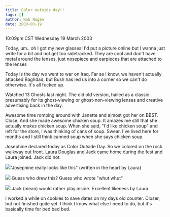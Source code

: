 ```yaml
---
title: Color outside day!!
tags: []
author: Rob Nugen
date: 2003-03-19
---
```


<p class=date>10:09pm CST Wednesday 19 March 2003</p>

<p>Today, um..  oh I got my new glasses!  I'd put a picture online but
I wanna just write for a bit and not get too sidetracked.  They are
cool and don't have metal around the lenses, just nosepiece and
earpieces that are attached to the lenses</p>

<p>Today is the day we went to war on Iraq.  Far as I know, we haven't
actually attacked Baghdad, but Bush has led us into a corner so we
can't do otherwise.  It's all fucked up.</p>

<p>Watched 13 Ghosts last night.  The old old version, hailed as a
classic presumably for its ghost-viewing or ghost-non-viewing lenses
and creative advertising back in the day.</p>

<p>Awesome time romping around with Janette and almost got her on
BBST.  Close.  And she made awesome chicken soup.  It amazes me still
that she actually <em>makes</em> chicken soup.  When she said, "I'd
like chicken soup" and left for the store, I was thinking of cans of
soup.  Swear.  I've lived here for months and I still think canned
soup when she says chicken soup.</p>

<p>Josephine declared today as Color Outside Day.  So we colored on
the rock walkway out front.  Laura Douglas and Jack came home during the fest
and Laura joined.  Jack did not.</p>

<p><a href="/images/home/janette/dallas/color_outside_day.jpg"><img
src="/images/home/janette/dallas/thumbs/color_outside_day.jpg"></a>"Josephine
really looks like this" (written in the heart by Laura)</p>

<p><a href="/images/home/janette/dallas/whut_whut.jpg"><img
src="/images/home/janette/dallas/thumbs/whut_whut.jpg"></a> Guess who drew
this?  Guess who wrote "whut whut"</p>

<p><a href="/images/home/janette/dallas/jack.jpg"><img
src="/images/home/janette/dallas/thumbs/jack.jpg"></a> Jack (mean) would
rather play inside.  Excellent likeness by Laura.</p>

<p>I worked a while on cookies to save dates on my days old counter.
Closer, but not finished quite yet.  I think I know what else I need
to do, but it's basically time for bed bed bed.</p>
